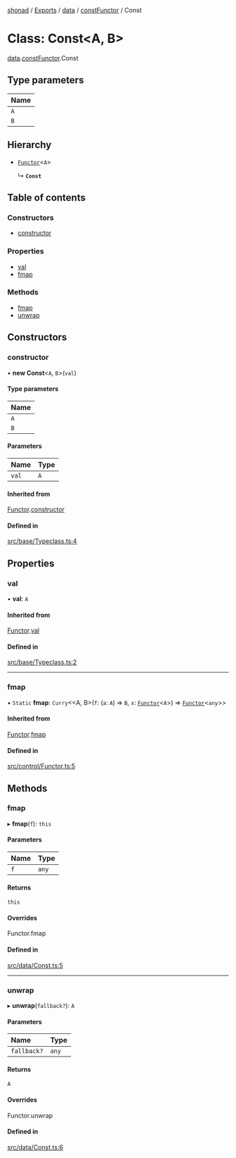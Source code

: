 [shonad](../README.md) / [Exports](../modules.md) / [data](../modules/data.md) / [constFunctor](../modules/data.constFunctor.md) / Const

# Class: Const<A, B\>

[data](../modules/data.md).[constFunctor](../modules/data.constFunctor.md).Const

## Type parameters

| Name |
| :------ |
| `A` |
| `B` |

## Hierarchy

- [`Functor`](control.functor.Functor.md)<`A`\>

  ↳ **`Const`**

## Table of contents

### Constructors

- [constructor](data.constFunctor.Const.md#constructor)

### Properties

- [val](data.constFunctor.Const.md#val)
- [fmap](data.constFunctor.Const.md#fmap)

### Methods

- [fmap](data.constFunctor.Const.md#fmap-1)
- [unwrap](data.constFunctor.Const.md#unwrap)

## Constructors

### constructor

• **new Const**<`A`, `B`\>(`val`)

#### Type parameters

| Name |
| :------ |
| `A` |
| `B` |

#### Parameters

| Name | Type |
| :------ | :------ |
| `val` | `A` |

#### Inherited from

[Functor](control.functor.Functor.md).[constructor](control.functor.Functor.md#constructor)

#### Defined in

[src/base/Typeclass.ts:4](https://github.com/jonlaing/shonad/blob/768c318/src/base/Typeclass.ts#L4)

## Properties

### val

• **val**: `A`

#### Inherited from

[Functor](control.functor.Functor.md).[val](control.functor.Functor.md#val)

#### Defined in

[src/base/Typeclass.ts:2](https://github.com/jonlaing/shonad/blob/768c318/src/base/Typeclass.ts#L2)

___

### fmap

▪ `Static` **fmap**: `Curry`<<A, B\>(`f`: (`a`: `A`) => `B`, `x`: [`Functor`](control.functor.Functor.md)<`A`\>) => [`Functor`](control.functor.Functor.md)<`any`\>\>

#### Inherited from

[Functor](control.functor.Functor.md).[fmap](control.functor.Functor.md#fmap-1)

#### Defined in

[src/control/Functor.ts:5](https://github.com/jonlaing/shonad/blob/768c318/src/control/Functor.ts#L5)

## Methods

### fmap

▸ **fmap**(`f`): `this`

#### Parameters

| Name | Type |
| :------ | :------ |
| `f` | `any` |

#### Returns

`this`

#### Overrides

Functor.fmap

#### Defined in

[src/data/Const.ts:5](https://github.com/jonlaing/shonad/blob/768c318/src/data/Const.ts#L5)

___

### unwrap

▸ **unwrap**(`fallback?`): `A`

#### Parameters

| Name | Type |
| :------ | :------ |
| `fallback?` | `any` |

#### Returns

`A`

#### Overrides

Functor.unwrap

#### Defined in

[src/data/Const.ts:6](https://github.com/jonlaing/shonad/blob/768c318/src/data/Const.ts#L6)
